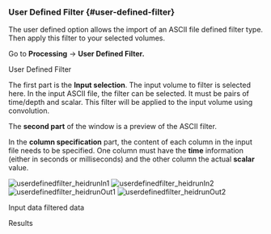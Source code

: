 ### User Defined Filter {#user-defined-filter}

The user defined option allows the import of an ASCII file defined filter type. Then apply this filter to your selected volumes.

Go to **Processing** → **User Defined Filter.**

User Defined Filter

The first part is the **Input selection**. The input volume to filter is selected here. In the input ASCII file, the filter can be selected. It must be pairs of time/depth and scalar. This filter will be applied to the input volume using convolution.

The **second part** of the window is a preview of the ASCII filter.

In the **column specification** part, the content of each column in the input file needs to be specified. One column must have the **time** information (either in seconds or milliseconds) and the other column the actual **scalar** value.

![userdefinedfilter_heidrunIn1](C:\Temp\Gitbook3\export\assets\userdefinedfilterheidrunin1.png) ![userdefinedfilter_heidrunIn2](C:\Temp\Gitbook3\export\assets\userdefinedfilterheidrunin2.png) ![userdefinedfilter_heidrunOut1](C:\Temp\Gitbook3\export\assets\userdefinedfilterheidrunout1.png) ![userdefinedfilter_heidrunOut2](C:\Temp\Gitbook3\export\assets\userdefinedfilterheidrunout2.png)

Input data filtered data

Results